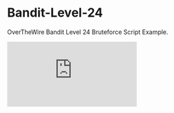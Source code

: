 # Bandit-Level-24
OverTheWire Bandit Level 24 Bruteforce Script Example.

![Checkout OverTheWire](https://overthewire.org/wargames/bandit/bandit25.html)

